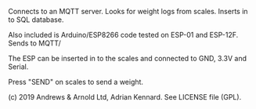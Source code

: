 Connects to an MQTT server.
Looks for weight logs from scales.
Inserts in to SQL database.

Also included is Arduino/ESP8266 code tested on ESP-01 and ESP-12F. Sends to MQTT/

The ESP can be inserted in to the scales and connected to GND, 3.3V and Serial.

Press "SEND" on scales to send a weight.

(c) 2019 Andrews & Arnold Ltd, Adrian Kennard. See LICENSE file (GPL).
